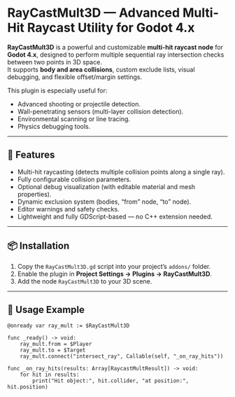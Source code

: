 # RayCastMult3D — Advanced Multi-Hit Raycast Utility for Godot 4.x

**RayCastMult3D** is a powerful and customizable **multi-hit raycast node** for **Godot 4.x**, designed to perform multiple sequential ray intersection checks between two points in 3D space.  
It supports **body and area collisions**, custom exclude lists, visual debugging, and flexible offset/margin settings.

This plugin is especially useful for:
- Advanced shooting or projectile detection.
- Wall-penetrating sensors (multi-layer collision detection).
- Environmental scanning or line tracing.
- Physics debugging tools.

---

## 🚀 Features

- Multi-hit raycasting (detects multiple collision points along a single ray).
- Fully configurable collision parameters.
- Optional debug visualization (with editable material and mesh properties).
- Dynamic exclusion system (bodies, “from” node, “to” node).
- Editor warnings and safety checks.
- Lightweight and fully GDScript-based — no C++ extension needed.

---

## 📦 Installation

1. Copy the `RayCastMult3D.gd` script into your project’s `addons/` folder.
2. Enable the plugin in **Project Settings → Plugins → RayCastMult3D**.
3. Add the node `RayCastMult3D` to your 3D scene.

---

## 🧩 Usage Example

```gdscript
@onready var ray_mult := $RayCastMult3D

func _ready() -> void:
    ray_mult.from = $Player
    ray_mult.to = $Target
    ray_mult.connect("intersect_ray", Callable(self, "_on_ray_hits"))

func _on_ray_hits(results: Array[RaycastMultResult]) -> void:
    for hit in results:
        print("Hit object:", hit.collider, "at position:", hit.position)
